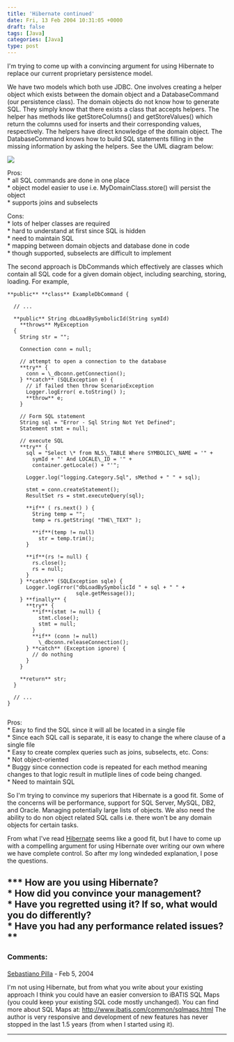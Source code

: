 ```yaml
---
title: 'Hibernate continued'
date: Fri, 13 Feb 2004 10:31:05 +0000
draft: false
tags: [Java]
categories: [Java]
type: post
---
```


I'm trying to come up with a convincing argument for using Hibernate to replace our current proprietary persistence model.

We have two models which both use JDBC. One involves creating a helper object which exists between the domain object and a DatabaseCommand (our persistence class). The domain objects do not know how to generate SQL. They simply know that there exists a class that accepts helpers. The helper has methods like getStoreColumns() and getStoreValues() which return the columns used for inserts and their corresponding values, respectively. The helpers have direct knowledge of the domain object. The DatabaseCommand knows how to build SQL statements filling in the missing information by asking the helpers. See the UML diagram below:

 [![](http://jroller.com/resources/jmrodri/domainobjects_small.jpg)](http://jroller.com/resources/jmrodri/domainobjects.png) 

Pros:  
\* all SQL commands are done in one place  
\* object model easier to use i.e. MyDomainClass.store() will persist the object  
\* supports joins and subselects  

Cons:  
\* lots of helper classes are required  
\* hard to understand at first since SQL is hidden  
\* need to maintain SQL  
\* mapping between domain objects and database done in code  
\* though supported, subselects are difficult to implement  

The second approach is DbCommands which effectively are classes which contain all SQL code for a given domain object, including searching, storing, loading. For example,

```
**public** **class** ExampleDbCommand {

  // ...

  **public** String dbLoadBySymbolicId(String symId)
    **throws** MyException
  {
    String str = "";

    Connection conn = null;

    // attempt to open a connection to the database
    **try** {
      conn = \_dbconn.getConnection();
    } **catch** (SQLException e) {
      // if failed then throw ScenarioException
      Logger.logError( e.toString() );
      **throw** e;
    }

    // Form SQL statement
    String sql = "Error - Sql String Not Yet Defined";
    Statement stmt = null;

    // execute SQL
    **try** {
      sql = "Select \* from NLS\_TABLE Where SYMBOLIC\_NAME = '" +
        symId + "' And LOCALE\_ID = '" +
        container.getLocale() + "'";

      Logger.log("logging.Category.Sql", sMethod + " " + sql);

      stmt = conn.createStatement();
      ResultSet rs = stmt.executeQuery(sql);

      **if** ( rs.next() ) {
        String temp = "";
        temp = rs.getString( "THE\_TEXT" );

        **if**(temp != null)
          str = temp.trim();
      }

      **if**(rs != null) {
        rs.close();
        rs = null;
      }
    } **catch** (SQLException sqle) {
      Logger.logError("dbLoadBySymbolicId " + sql + " " +
                      sqle.getMessage());
    } **finally** {
      **try** {
        **if**(stmt != null) {
          stmt.close();
          stmt = null;
        }
        **if** (conn != null)
          \_dbconn.releaseConnection();
      } **catch** (Exception ignore) {
        // do nothing
      }
    }

    **return** str;
  }

  // ...
}


```

Pros:  
\* Easy to find the SQL since it will all be located in a single file  
\* Since each SQL call is separate, it is easy to change the where clause of a single file  
\* Easy to create complex queries such as joins, subselects, etc. Cons:  
\* Not object-oriented  
\* Buggy since connection code is repeated for each method meaning changes to that logic result in mutliple lines of code being changed.  
\* Need to maintain SQL  

So I'm trying to convince my superiors that Hibernate is a good fit. Some of the concerns will be performance, support for SQL Server, MySQL, DB2, and Oracle. Managing potentially large lists of objects. We also need the ability to do non object related SQL calls i.e. there won't be any domain objects for certain tasks.

From what I've read [Hibernate](http://www.hibernate.org) seems like a good fit, but I have to come up with a compelling argument for using Hibernate over writing our own where we have complete control. So after my long windeded explanation, I pose the questions.

**\* How are you using Hibernate?  
\* How did you convince your management?  
\* Have you regretted using it? If so, what would you do differently?  
\* Have you had any performance related issues?  
**
---
### Comments:
#### 
[Sebastiano Pilla](http://www.datafaber.com/blog/index.jsp "") - <time datetime="2004-02-13 04:27:56">Feb 5, 2004</time>

I'm not using Hibernate, but from what you write about your existing approach I think you could have an easier conversion to iBATIS SQL Maps (you could keep your existing SQL code mostly unchanged). You can find more about SQL Maps at: http://www.ibatis.com/common/sqlmaps.html The author is very responsive and development of new features has never stopped in the last 1.5 years (from when I started using it).
<hr />
